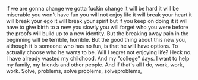 if we are gonna change
we gotta fuckin change
it will be hard
it will be miserable
you won't have fun
you will not enjoy life
it will break your heart
it will break your ego
it will break your spirit
but if you keep on doing it
it will have to give birth to a new you
slowly you will forget who you were before
the proofs will build up to a new identity.
But the breaking away pain in the beginning will be terrible, horrible.
But the good thing about this new you, although it is someone who has no fun, is that he will have options. To actually choose who he wants to be.
Will I regret not enjoying life? Heck no. I have already wasted my childhood. And my "college" days. I want to help my family, my friends and other people. And if that's all I do, work, work, work. Solve, problems, solve problems, solveproblems,
